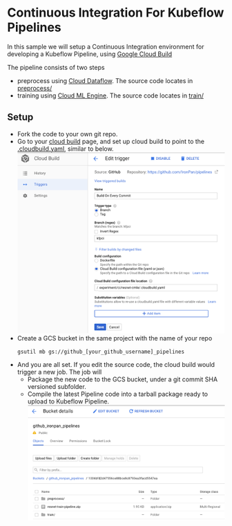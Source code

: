 # Continuous Integration For Kubeflow Pipelines
In this sample we will setup a Continuous Integration environment for developing a Kubeflow Pipeline, using [Google Cloud Build](https://cloud.google.com/cloud-build/)

The pipeline consists of two steps
- preprocess using [Cloud Dataflow](https://cloud.google.com/dataflow/). The source code locates in [preprocess/](preprocess)
- training using [Cloud ML Engine](https://cloud.google.com/ml-engine/). The source code locates in [train/](train)

## Setup
- Fork the code to your own git repo.
- Go to your [cloud build](https://pantheon.corp.google.com/cloud-build) page, and set up cloud build to point to the [.cloudbuild.yaml](.cloudbuild.yaml), similar to below.
![alt text](etc/cloudbuild_config.png)
- Create a GCS bucket in the same project with the name of your repo
    ```
    gsutil mb gs://github_[your_github_username]_pipelines
    ```
- And you are all set. If you edit the source code, the cloud build would trigger a new job. The job will 
  - Package the new code to the GCS bucket, under a git commit SHA versioned subfolder.
  - Compile the latest Pipeline code into a tarball package ready to upload to Kubeflow Pipeline.
![alt text](etc/gcs.png)
